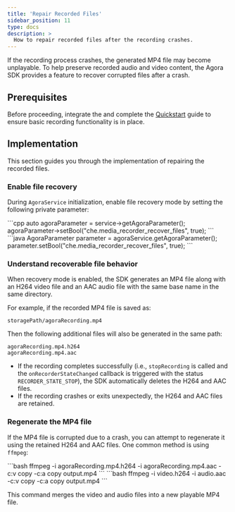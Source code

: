 ```yaml
---
title: 'Repair Recorded Files'
sidebar_position: 11
type: docs
description: >
  How to repair recorded files after the recording crashes.
---
```


If the recording process crashes, the generated MP4 file may become unplayable. To help preserve recorded audio and video content, the Agora SDK provides a feature to recover corrupted files after a crash.

## Prerequisites

Before proceeding, integrate the <Vg k="OPREC_SDK" /> and complete the [Quickstart](/on-premise-recording/get-started) guide to ensure basic recording functionality is in place.

## Implementation

This section guides you through the implementation of repairing the recorded files.

### Enable file recovery

During `AgoraService` initialization, enable file recovery mode by setting the following private parameter:

<PlatformWrapper platform="linux-cpp">
```cpp
auto agoraParameter = service->getAgoraParameter();
agoraParameter->setBool("che.media_recorder_recover_files", true);
```
</PlatformWrapper>
<PlatformWrapper platform="linux-java">
```java
AgoraParameter parameter = agoraService.getAgoraParameter();
parameter.setBool("che.media_recorder_recover_files", true);
```
</PlatformWrapper>

### Understand recoverable file behavior

When recovery mode is enabled, the SDK generates an MP4 file along with an H264 video file and an AAC audio file with the same base name in the same directory.

For example, if the recorded MP4 file is saved as:

```
storagePath/agoraRecording.mp4
```

Then the following additional files will also be generated in the same path:

```
agoraRecording.mp4.h264
agoraRecording.mp4.aac
```

* If the recording completes successfully (i.e., `stopRecording` is called and the `onRecorderStateChanged` callback is triggered with the status `RECORDER_STATE_STOP`), the SDK automatically deletes the H264 and AAC files.
* If the recording crashes or exits unexpectedly, the H264 and AAC files are retained.

### Regenerate the MP4 file

If the MP4 file is corrupted due to a crash, you can attempt to regenerate it using the retained H264 and AAC files. One common method is using `ffmpeg`:

<PlatformWrapper platform="linux-java">
```bash
ffmpeg -i agoraRecording.mp4.h264 -i agoraRecording.mp4.aac -c:v copy -c:a copy output.mp4
```
</PlatformWrapper>
<PlatformWrapper platform="linux-cpp">
```bash
ffmpeg -i video.h264 -i audio.aac -c:v copy -c:a copy output.mp4
```
</PlatformWrapper>

This command merges the video and audio files into a new playable MP4 file.
